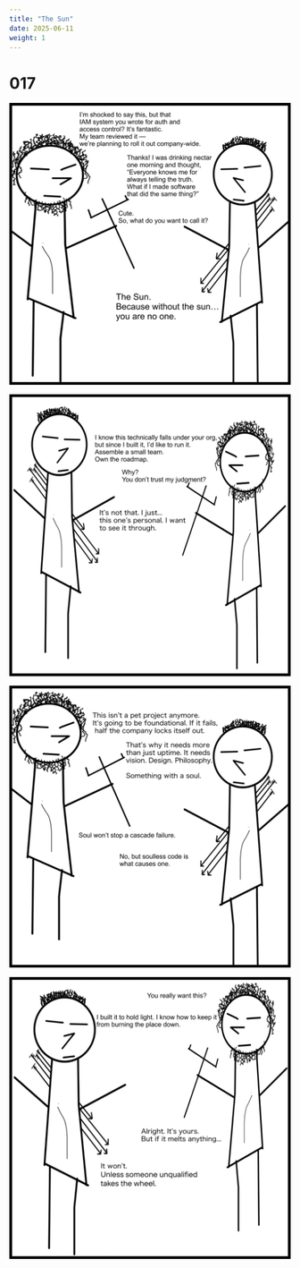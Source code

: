 ```yaml
---
title: "The Sun"
date: 2025-06-11
weight: 1
---
```


# 017


<img class = 'comic' src='/assets/cartoon/017/017-01.jpg'> <br />

<img class = 'comic' src='/assets/cartoon/017/017-02.jpg'>  <br />

<img class = 'comic' src='/assets/cartoon/017/017-03.jpg'> <br />

<img class = 'comic' src='/assets/cartoon/017/017-04.jpg'>  
